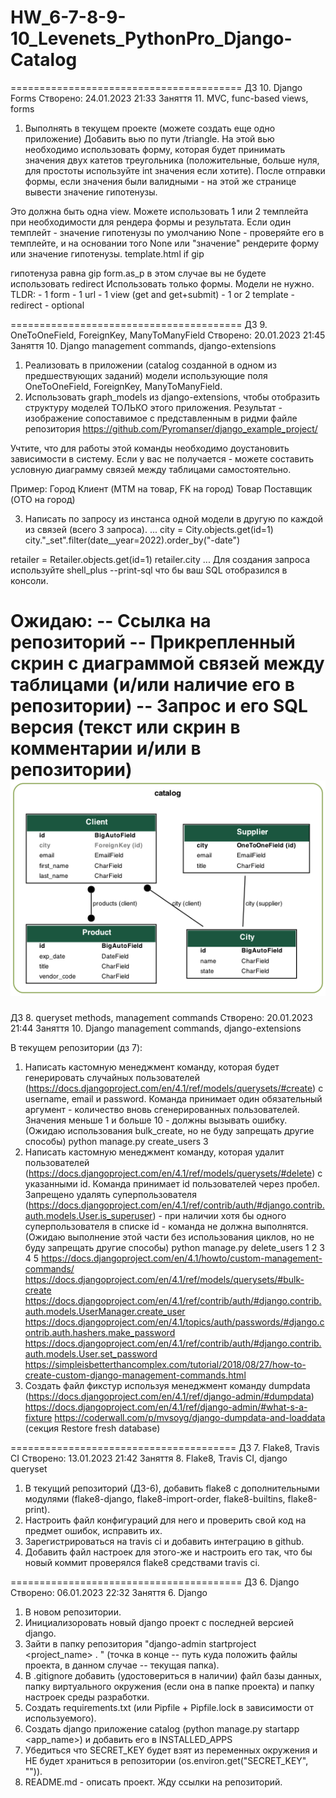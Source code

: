 # HW_6-7-8-9-10_Levenets_PythonPro_Django-Catalog
========================================
ДЗ 10. Django Forms
Створено: 24.01.2023 21:33
Заняття 11. MVC, func-based views, forms

1. Выполнять в текущем проекте (можете создать еще одно приложение)
Добавить вью по пути /triangle.
На этой вью необходимо использовать форму, которая будет принимать значения двух катетов треугольника
(положительные, больше нуля, для простоты используйте int значения если хотите). 
После отправки формы, если значения были валидными - на этой же странице вывести значение гипотенузы.

Это должна быть одна view.
Можете использовать 1 или 2 темплейта при необходимости для рендера формы и результата.
Если один темплейт - значение гипотенузы по умолчанию None - проверяйте его в темплейте, и на основании того
None или "значение" рендерите форму или значение гипотенузы.
template.html
if gip
  <p> гипотенуза равна gip
form.as_p
в этом случае вы не будете использовать redirect
Использовать только формы. Модели не нужно.
TLDR:
- 1 form
- 1 url
- 1 view (get and get+submit)
- 1 or 2 template
- redirect - optional

========================================
ДЗ 9. OneToOneField, ForeignKey, ManyToManyField
Створено: 20.01.2023 21:45
Заняття 10. Django management commands, django-extensions

1. Реализовать в приложении (catalog созданной в одном из предшествующих заданий) модели использующие 
поля OneToOneField, ForeignKey, ManyToManyField.
2. Использовать graph_models из django-extensions, чтобы отобразить структуру моделей ТОЛЬКО этого приложения. 
Результат - изображение сопоставимое с представленным в ридми файле репозитория
https://github.com/Pyromanser/django_example_project/

Учтите, что для работы этой команды необходимо доустановить зависимости в систему.
Если у вас не получается - можете составить условную диаграмму связей между таблицами самостоятельно.

Пример:
Город
Клиент (MTM на товар, FK на город)
Товар
Поставщик (OTO на город)

3. Написать по запросу из инстанса одной модели в другую по каждой из связей (всего 3 запроса).
...
city = City.objects.get(id=1)
city."<model>_set".filter(date__year=2022).order_by("-date")
<SQL>
retailer = Retailer.objects.get(id=1)
retailer.city
<SQL>
...
Для создания запроса используйте shell_plus --print-sql что бы ваш SQL отобразился в консоли.

Ожидаю:
-- Ссылка на репозиторий
-- Прикрепленный скрин с диаграммой связей между таблицами (и/или наличие его в репозитории)
-- Запрос и его SQL версия (текст или скрин в комментарии и/или в репозитории)
![catalog_models.png](https://github.com/Oleksii-LEVENETS/HW_6_Levenets_PythonPro_Django-Catalog/blob/main/graph_models/catalog_models.png?raw=true)
========================================
ДЗ 8. queryset methods, management commands
Створено: 20.01.2023 21:44
Заняття 10. Django management commands, django-extensions

В текущем репозитории (дз 7):
1. Написать кастомную менеджмент команду, которая будет генерировать случайных пользователей
(https://docs.djangoproject.com/en/4.1/ref/models/querysets/#create) c username, email и password.
Команда принимает один обязательный аргумент - количество вновь сгенерированных пользователей. 
Значения меньше 1 и больше 10 - должны вызывать ошибку.
(Ожидаю использования bulk_create, но не буду запрещать другие способы)
python manage.py create_users 3
2. Написать кастомную менеджмент команду, которая удалит пользователей 
(https://docs.djangoproject.com/en/4.1/ref/models/querysets/#delete) с указанными id. 
Команда принимает id пользователей через пробел. 
Запрещено удалять суперпользователя
(https://docs.djangoproject.com/en/4.1/ref/contrib/auth/#django.contrib.auth.models.User.is_superuser) - при 
наличии хотя бы одного суперпользователя в списке id - команда не должна выполнятся.
(Ожидаю выполнение этой части без использования циклов, но не буду запрещать другие способы)
python manage.py delete_users 1 2 3 4 5
https://docs.djangoproject.com/en/4.1/howto/custom-management-commands/
https://docs.djangoproject.com/en/4.1/ref/models/querysets/#bulk-create
https://docs.djangoproject.com/en/4.1/ref/contrib/auth/#django.contrib.auth.models.UserManager.create_user
https://docs.djangoproject.com/en/4.1/topics/auth/passwords/#django.contrib.auth.hashers.make_password
https://docs.djangoproject.com/en/4.1/ref/contrib/auth/#django.contrib.auth.models.User.set_password
https://simpleisbetterthancomplex.com/tutorial/2018/08/27/how-to-create-custom-django-management-commands.html
3. Создать файл фикстур используя менеджмент команду dumpdata 
(https://docs.djangoproject.com/en/4.1/ref/django-admin/#dumpdata)
https://docs.djangoproject.com/en/4.1/ref/django-admin/#what-s-a-fixture
https://coderwall.com/p/mvsoyg/django-dumpdata-and-loaddata (секция Restore fresh database)

=======================================
ДЗ 7. Flake8, Travis CI
Створено: 13.01.2023 21:42
Заняття 8. Flake8, Travis CI, django queryset
1. В текущий репозиторий (ДЗ-6), добавить flake8 с дополнительными модулями
   (flake8-django, flake8-import-order, flake8-builtins, flake8-print).
2. Настроить файл конфигураций для него и проверить свой код на предмет ошибок, исправить их.
3. Зарегистрироваться на travis ci и добавить интеграцию в github.
4. Добавить файл настроек для этого-же и настроить его так, что бы новый коммит проверялся
   flake8 средствами travis ci.

========================================
ДЗ 6. Django
Створено: 06.01.2023 22:32
Заняття 6. Django
1. В новом репозитории.
2. Инициализоровать новый django проект с последней версией django.
3. Зайти в папку репозитория "django-admin startproject <project_name> . "
   (точка в конце -- путь куда положить файлы проекта, в данном случае -- текущая папка).
4. В .gitignore добавить (удостовериться в наличии) файл базы данных, папку виртуального окружения
   (если она в папке проекта) и папку настроек среды разработки.
5. Создать requirements.txt (или Pipfile + Pipfile.lock в зависимости от используемого).
6. Создать django приложение catalog (python manage.py startapp <app_name>) и добавить его в INSTALLED_APPS
7. Убедиться что SECRET_KEY будет взят из переменных окружения и НЕ будет храниться в репозитории
   (os.environ.get("SECRET_KEY", "<def value>")).
8. README.md - описать проект.
Жду ссылки на репозиторий.
